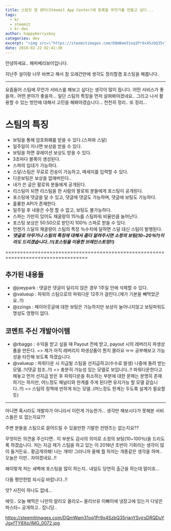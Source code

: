 ```yaml
---
title: 스팀잇 앱 센터(Steemit App Center)에 등록할 무언가를 만들고 싶다...
tags:
  - kr
  - steemit
  - kr-dev
author: happyberrysboy
categories: dev
excerpt: "<img src=\"https://steemitimages.com/DQmWam31oq1Pr9x4SzbQ35rjanYSvjrsDRQDuYJgxfTY8Xp/IMG_0072.jpg\" />\r\n안녕하세요.. 해피베리보이입니다.  지난주 설이랑 너무 바쁘고 해서 참 오래간만에 생각도 정리할겸 포스팅을 해봅니다.  ___  요즘들어 스팀에 무언가 서비스를 해보고 싶다는 생각이 많이 듭니다.  어떤 서비스가 좋을까.. 어떤 분야가 좋을까...  일단 스팀의 특징을 먼저 살펴봐야겠네요.. 그리고 나서 활용할 수 있는 방안에 대해서 고민을 해봐야겠습니다......"
date: 2018-02-22 02:41:30
---
```


안녕하세요.. 해피베리보이입니다.

지난주 설이랑 너무 바쁘고 해서 참 오래간만에 생각도 정리할겸 포스팅을 해봅니다.

___

요즘들어 스팀에 무언가 서비스를 해보고 싶다는 생각이 많이 듭니다. 
어떤 서비스가 좋을까.. 어떤 분야가 좋을까... 
일단 스팀의 특징을 먼저 살펴봐야겠네요..
그리고 나서 활용할 수 있는 방안에 대해서 고민을 해봐야겠습니다... 
천천히 정리.. 또 정리...

# 스팀의 특징
- 보팅을 통해 암호화폐를 받을 수 있다.(스파와 스달)
- 일주일이 지나면 보상을 받을 수 있다.
- 보팅을 하면 큐레이션 보상도 받을 수 있다.
- 3초마다 블록이 생성된다.
- 스파의 임대가 가능하다.
- 스달/스팀은 무료로 전송이 가능하고, 메세지를 입력할 수 있다.
- 다운보팅은 보상을 없애버린다..
- 내가 쓴 글은 팔로워 분들에게 공개된다.
- 리스팀이 되면 리스팀을 한 사람의 팔로워 분들에게 포스팅이 공개된다.
- 포스팅에 댓글을 달 수 있고, 댓글에 댓글도 가능하며, 댓글에 보팅도 가능하다.
- 훌륭한 API가 존재한다.
- 일주일 후 내용은 수정 할 수 없고, 보팅도 불가능하다.
- 스파는 가만히 있어도 채굴량의 15％를 스팀파워 비율만큼 늘어난다.
- 포스팅 보상은 50:50으로 받던지 100％ 스파로 받을 수 있다.
- 언젠가 스달의 채굴량이 스팀의 특정 ％수치에 달하면 스달 대신 스팀이 발행된다.
- ***댓글로 아무거나 스팀의 특징에 대해서 좀더 알려주시면 소정의 보팅(10~20％?)이라도 드리겠습니다..!!(포스팅을 이용한 브레인스토밍!!)***

==================================================================================

## 추가된 내용들
- @joeypark :  댓글은 댓글이 달리지 않은 경우 1주일 안에 삭제할 수 있다.
- @valueup : 파워의 스팀으로의 파워다운 12주가 걸린다.(제가 기본을 빼먹었군요..!!)
- @zzings : 페이아웃글에 대한 보팅은 가능하지만 보상이 늘어나지않고 보팅파워도 명성도 영향이 없다.

## 코멘트 주신 개발아이템
- @rbaggo : 수익을 받고 싶을 때 Payout 전에 받고, payout 시의 레버리지 파생상품을 만든다.
=> 제가 아직 레버리지 파생상품이 뭔지 몰라요 ㅠㅠ 공부해보고 가능성을 타진해 보도록 하겠습니다.
- @valueup : 파워다운 시 지급될 스팀을 선지급하고(수수료 발생) 나중에 돌려 받는 모델..!!(댓글 참조..!!)
=> 충분히 가능성 있는 모델로 보입니다..!! 파워다운한다고 해놓고 먼저 선지급 받은 후 파워다운을 취소하는 부분에 대한 문제는 분명히 존재하기는 하지만, 어느정도 패널티와 한계를 주게 된다면 유지가능 할 모델 같습니다..!!)
=> 스팀의 정책에 반하게 되는 모델..(어느정도 한계는 두도록 설계가 필요할듯)



___

아니면 혹시라도 개발자가 아니라서 이런게 가능한가... 생각만 해보시다가 못해본 서비스들은 또 없는지요??

주변 분들을 스팀으로 끌어드릴 수 있을만한 기발한 컨텐츠는 없는지요??


무엇이든 의견을 주신다면..  이 부분도 감사의 의미로 소정의 보팅(10~100％)을 드리도록 하겠습니다.
저는 지금 제가 스팀을 하고 있는 이 2018년 초반이 기회라는 생각이 많이 들거든요..
황금개의해! 나는 개띠! 그러니까 올해 뭘 하자는 개똥같은 생각을 하며.. 오늘은 이만.. 자야겠네요..!!

왜이렇게 저는 새벽에 포스팅을 많이 하는지.. 내일도 당연히 출근을 하는데 말이죠...

다들 평안한밤 되시길 바랍니다..!!

앗? 사진이 하나도 없네...  

에잇.. 오늘 해먹은 나만의 알리오 올리오~ 올리브유 이빠이에 냉장고에 있는거 다넣은 파스타~ 공개하고.. 잡니당..


https://steemitimages.com/DQmWam31oq1Pr9x4SzbQ35rjanYSvjrsDRQDuYJgxfTY8Xp/IMG_0072.jpg